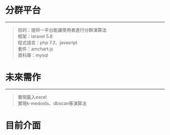 # 分群平台
------
> 目的：提供一平台能讓使用者進行分群演算法<br> 
> 框架：laravel 5.8<br> 
> 程式語言：php 7.2、javasript<br> 
> 套件：amchart.js<br> 
> 資料庫：mysql<br> 

# 未來需作
---
> 實現載入excel<br> 
> 實現k-medoids、dbscan等演算法

# 目前介面
